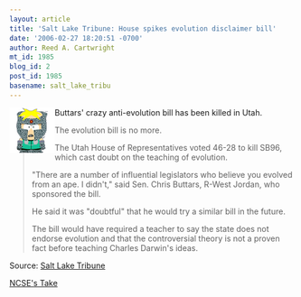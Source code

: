 ```yaml
---
layout: article
title: 'Salt Lake Tribune: House spikes evolution disclaimer bill'
date: '2006-02-27 18:20:51 -0700'
author: Reed A. Cartwright
mt_id: 1985
blog_id: 2
post_id: 1985
basename: salt_lake_tribu
---
```

<img src="/uploads/2006/southpark_evilButters2.gif" alt="southpark_evilButters2.gif" width="80" height="80" style="float:left;" />

Buttars' crazy anti-evolution bill has been killed in Utah.

> The evolution bill is no more.
> 
> The Utah House of Representatives voted 46-28 to kill SB96, which cast doubt on the teaching of evolution.
> 
> "There are a number of influential legislators who believe you evolved from an ape. I didn't," said Sen. Chris Buttars, R-West Jordan, who sponsored the bill.
> 
> He said it was "doubtful" that he would try a similar bill in the future.
> 
> The bill would have required a teacher to say the state does not endorse evolution and that the controversial theory is not a proven fact before teaching Charles Darwin's ideas.

Source: [Salt Lake Tribune](http://sltrib.com/ci_3552481)

[NCSE's Take](http://www.ncseweb.org/resources/news/2006/UT/603_antievolution_bill_in_utah_def_2_27_2006.asp)
